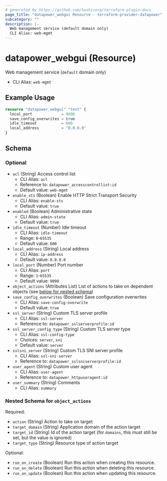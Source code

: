 ```yaml
---
# generated by https://github.com/hashicorp/terraform-plugin-docs
page_title: "datapower_webgui Resource - terraform-provider-datapower"
subcategory: ""
description: |-
  Web management service (default domain only)
  CLI Alias: web-mgmt
---
```


# datapower_webgui (Resource)

Web management service (`default` domain only)
  - CLI Alias: `web-mgmt`

## Example Usage

```terraform
resource "datapower_webgui" "test" {
  local_port             = 9090
  save_config_overwrites = true
  idle_timeout           = 600
  local_address          = "0.0.0.0"
}
```

<!-- schema generated by tfplugindocs -->
## Schema

### Optional

- `acl` (String) Access control list
  - CLI Alias: `acl`
  - Reference to: `datapower_accesscontrollist:id`
  - Default value: `web-mgmt`
- `enable_sts` (Boolean) Enable HTTP Strict Transport Security
  - CLI Alias: `enable-sts`
  - Default value: `true`
- `enabled` (Boolean) Administrative state
  - CLI Alias: `admin-state`
  - Default value: `true`
- `idle_timeout` (Number) Idle timeout
  - CLI Alias: `idle-timeout`
  - Range: `0`-`65535`
  - Default value: `600`
- `local_address` (String) Local address
  - CLI Alias: `ip-address`
  - Default value: `0.0.0.0`
- `local_port` (Number) Port number
  - CLI Alias: `port`
  - Range: `1`-`65535`
  - Default value: `9090`
- `object_actions` (Attributes List) List of actions to take on dependent objects (see [below for nested schema](#nestedatt--object_actions))
- `save_config_overwrites` (Boolean) Save configuration overwrites
  - CLI Alias: `save-config-overwrite`
  - Default value: `true`
- `ssl_server` (String) Custom TLS server profile
  - CLI Alias: `ssl-server`
  - Reference to: `datapower_sslserverprofile:id`
- `ssl_server_config_type` (String) Custom TLS server type
  - CLI Alias: `ssl-config-type`
  - Choices: `server`, `sni`
  - Default value: `server`
- `sslsni_server` (String) Custom TLS SNI server profile
  - CLI Alias: `ssl-sni-server`
  - Reference to: `datapower_sslsniserverprofile:id`
- `user_agent` (String) Custom user agent
  - CLI Alias: `user-agent`
  - Reference to: `datapower_httpuseragent:id`
- `user_summary` (String) Comments
  - CLI Alias: `summary`

<a id="nestedatt--object_actions"></a>
### Nested Schema for `object_actions`

Required:

- `action` (String) Action to take on target
- `target_domain` (String) Application domain of the action target
- `target_id` (String) Id of the action target (for `domains`, this must still be set, but the value is ignored)
- `target_type` (String) Resource type of action target

Optional:

- `run_on_create` (Boolean) Run this action when creating this resource.
- `run_on_delete` (Boolean) Run this action when deleting this resource.
- `run_on_update` (Boolean) Run this action when updating this resource.
